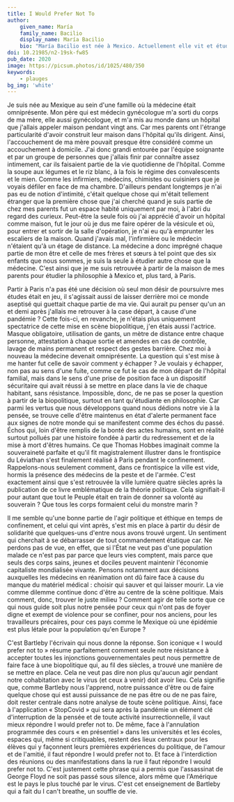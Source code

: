 ```yaml
---
title: I Would Prefer Not To 
author:
    given_name: María
    family_name: Bacilio
    display_name: María Bacilio
    bio: "María Bacilio est née à Mexico. Actuellement elle vit et étudie à Paris où elle est en première année de thèse en philosophie à l’École Normale Supérieure. Elle a fait son master en philosophie contemporaine à l’ENS et sa licence en philosophie à l’Universidad Nacional Autónoma de México."
doi: 10.21985/n2-19sk-fw85
pub_date: 2020
image: https://picsum.photos/id/1025/480/350
keywords:
    - plauges
bg_img: 'white'
---
```


Je suis née au Mexique au sein d'une famille où la médecine était omniprésente. Mon père qui est médecin gynécologue m'a sorti du corps de ma mère, elle aussi gynécologue, et m'a mis au monde dans un hôpital que j'allais appeler maison pendant vingt ans. Car mes parents ont l'étrange particularité d'avoir construit leur maison dans l'hôpital qu'ils dirigent. Ainsi, l'accouchement de ma mère pouvait presque être considéré comme un accouchement à domicile. J'ai donc grandi entourée par l'équipe soignante et par un groupe de personnes que j'allais finir par connaître assez intimement, car ils faisaient partie de la vie quotidienne de l'hôpital. Comme la soupe aux légumes et le riz blanc, à la fois le régime des convalescents et le mien. Comme les infirmiers, médecins, chimistes ou cuisiniers que je voyais défiler en face de ma chambre. D'ailleurs pendant longtemps je n'ai pas eu de notion d'intimité, c'était quelque chose qui m'était tellement étranger que la première chose que j'ai cherché quand je suis partie de chez mes parents fut un espace habité uniquement par moi, à l'abri du regard des curieux. Peut-être la seule fois où j'ai apprécié d'avoir un hôpital comme maison, fut le jour où je dus me faire opérer de la vésicule et où, pour entrer et sortir de la salle d'opération, je n'ai eu qu'à emprunter les escaliers de la maison. Quand j'avais mal, l'infirmière ou le médecin n'étaient qu'à un étage de distance. La médecine a donc imprégné chaque partie de mon être et celle de mes frères et sœurs à tel point que des six enfants que nous sommes, je suis la seule à étudier autre chose que la médecine. C'est ainsi que je me suis retrouvée à partir de la maison de mes parents pour étudier la philosophie à Mexico et, plus tard, à Paris.

Partir à Paris n'a pas été une décision où seul mon désir de poursuivre mes études était en jeu, il s'agissait aussi de laisser derrière moi ce monde aseptisé qui guettait chaque partie de ma vie. Qui aurait pu penser qu'un an et demi après j'allais me retrouver à la case départ, à cause d'une pandémie ? Cette fois-ci, en revanche, je n'étais plus uniquement spectatrice de cette mise en scène biopolitique, j'en étais aussi l'actrice. Masque obligatoire, utilisation de gants, un mètre de distance entre chaque personne, attestation à chaque sortie et amendes en cas de contrôle, lavage de mains permanent et respect des gestes barrière. Chez moi à nouveau la médecine devenait omniprésente. La question qui s'est mise à me hanter fut celle de savoir comment y échapper ? Je voulais y échapper, non pas au sens d'une fuite, comme ce fut le cas de mon départ de l'hôpital familial, mais dans le sens d'une prise de position face à un dispositif sécuritaire qui avait réussi à se mettre en place dans la vie de chaque habitant, sans résistance. Impossible, donc, de ne pas se poser la question à partir de la biopolitique, surtout en tant qu'étudiante en philosophie. Car parmi les vertus que nous développons quand nous dédions notre vie à la pensée, se trouve celle d'être maintenus en état d'alerte permanent face aux signes de notre monde qui se manifestent comme des échos du passé. Échos qui, loin d'être remplis de la bonté des actes humains, sont en réalité surtout pollués par une histoire fondée à partir du redressement et de la mise à mort d'êtres humains. Ce que Thomas Hobbes imaginait comme la souveraineté parfaite et qu'il fit magistralement illustrer dans le frontispice du Léviathan s'est finalement réalisé à Paris pendant le confinement. Rappelons-nous seulement comment, dans ce frontispice la ville est vide, hormis la présence des médecins de la peste et de l'armée. C'est exactement ainsi que s'est retrouvée la ville lumière quatre siècles après la publication de ce livre emblématique de la théorie politique. Cela signifiait-il pour autant que tout le Peuple était en train de donner sa volonté au souverain ? Que tous les corps formaient celui du monstre marin ?

Il me semble qu'une bonne partie de l'agir politique et éthique en temps de confinement, et celui qui vint après, s'est mis en place à partir du désir de solidarité que quelques-uns d'entre nous avons trouvé urgent. Un sentiment qui cherchait à se débarrasser de tout commandement étatique car. Ne perdons pas de vue, en effet, que si l'État ne veut pas d'une population malade ce n'est pas par parce que leurs vies comptent, mais parce que seuls des corps sains, jeunes et dociles peuvent maintenir l'économie capitaliste mondialisée vivante. Pensons notamment aux décisions auxquelles les médecins en réanimation ont dû faire face à cause du manque du matériel médical : choisir qui sauver et qui laisser mourir. La vie comme dilemme continue donc d'être au centre de la scène politique. Mais comment, donc, trouver le juste milieu ? Comment agir de telle sorte que ce qui nous guide soit plus notre pensée pour ceux qui n'ont pas de foyer digne et exempt de violence pour se confiner, pour nos anciens, pour les travailleurs précaires, pour ces pays comme le Mexique où une épidémie est plus létale pour la population qu'en Europe ?

C'est Bartleby l'écrivain qui nous donne la réponse. Son iconique « I would prefer not to » résume parfaitement comment seule notre résistance à accepter toutes les injonctions gouvernementales peut nous permettre de faire face à une biopolitique qui, au fil des siècles, a trouvé une manière de se mettre en place. Cela ne veut pas dire non plus qu'aucun agir pendant notre cohabitation avec le virus (et ceux à venir) doit avoir lieu. Cela signifie que, comme Bartleby nous l'apprend, notre puissance d'être ou de faire quelque chose qui est aussi puissance de ne pas être ou de ne pas faire, doit rester centrale dans notre analyse de toute scène politique. Ainsi, face à l'application « StopCovid » qui sera après la pandémie un élément clé d'interruption de la pensée et de toute activité insurrectionnelle, il vaut mieux répondre I would prefer not to. De même, face à l'annulation programmée des cours « en présentiel » dans les universités et les écoles, espaces qui, même si critiquables, restent des lieux centraux pour les élèves qui y façonnent leurs premières expériences du politique, de l'amour et de l'amitié, il faut répondre I would prefer not to. Et face à l'interdiction des réunions ou des manifestations dans la rue il faut répondre I would prefer not to. C'est justement cette phrase qui a permis que l'assassinat de George Floyd ne soit pas passé sous silence, alors même que l'Amérique est le pays le plus touché par le virus. C'est cet enseignement de Bartleby qui a fait du I can't breathe, un souffle de vie.
